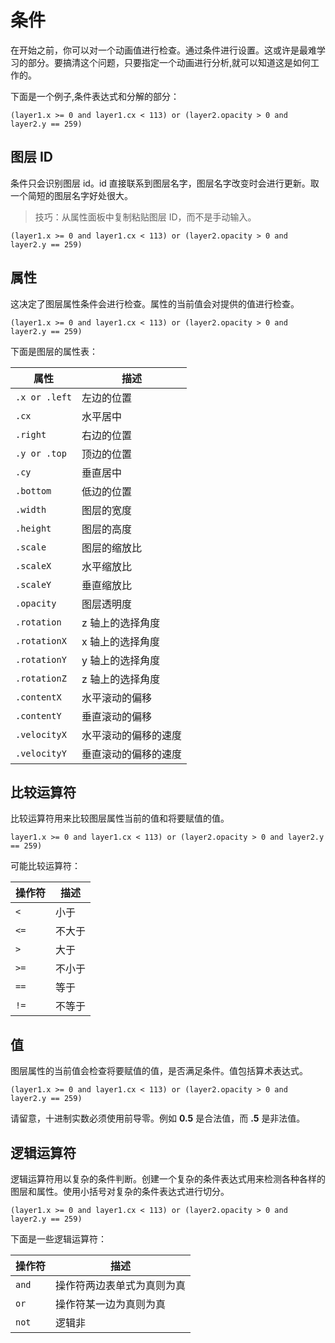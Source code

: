 # 条件

在开始之前，你可以对一个动画值进行检查。通过条件进行设置。这或许是最难学习的部分。要搞清这个问题，只要指定一个动画进行分析,就可以知道这是如何工作的。

下面是一个例子,条件表达式和分解的部分：

```
(layer1.x >= 0 and layer1.cx < 113) or (layer2.opacity > 0 and layer2.y == 259)
```

## 图层 ID

条件只会识别图层 id。id 直接联系到图层名字，图层名字改变时会进行更新。取一个简短的图层名字好处很大。

> 技巧：从属性面板中复制粘贴图层 ID，而不是手动输入。

```
(layer1.x >= 0 and layer1.cx < 113) or (layer2.opacity > 0 and layer2.y == 259)
```

## 属性

这决定了图层属性条件会进行检查。属性的当前值会对提供的值进行检查。

```
(layer1.x >= 0 and layer1.cx < 113) or (layer2.opacity > 0 and layer2.y == 259)
```

下面是图层的属性表：


| 属性 | 描述 |
|----------|-------------|
| `.x or .left` | 左边的位置 |
| `.cx` | 水平居中 |
| `.right` | 右边的位置 |
| `.y or .top` | 顶边的位置 |
| `.cy` | 垂直居中 |
| `.bottom` | 低边的位置 |
| `.width` | 图层的宽度 |
| `.height` | 图层的高度 |
| `.scale` | 图层的缩放比 |
| `.scaleX` | 水平缩放比|
| `.scaleY` | 垂直缩放比 |
| `.opacity` | 图层透明度 |
| `.rotation` | z 轴上的选择角度 |
| `.rotationX` | x 轴上的选择角度 |
| `.rotationY` | y 轴上的选择角度 |
| `.rotationZ` | z 轴上的选择角度 |
| `.contentX` | 水平滚动的偏移 |
| `.contentY` | 垂直滚动的偏移 |
| `.velocityX` | 水平滚动的偏移的速度 |
| `.velocityY` | 垂直滚动的偏移的速度 |

## 比较运算符

比较运算符用来比较图层属性当前的值和将要赋值的值。

```
layer1.x >= 0 and layer1.cx < 113) or (layer2.opacity > 0 and layer2.y == 259)
```

可能比较运算符：

| 操作符 | 描述 |
|----------|-------------|
| `<` | 小于 |
| `<=` | 不大于 |
| `>` | 大于 |
| `>=` | 不小于 |
| `==` | 等于 |
| `!=` | 不等于 |

## 值

图层属性的当前值会检查将要赋值的值，是否满足条件。值包括算术表达式。

```
(layer1.x >= 0 and layer1.cx < 113) or (layer2.opacity > 0 and layer2.y == 259)
```

请留意，十进制实数必须使用前导零。例如 **0.5** 是合法值，而 **.5** 是非法值。

## 逻辑运算符

逻辑运算符用以复杂的条件判断。创建一个复杂的条件表达式用来检测各种各样的图层和属性。使用小括号对复杂的条件表达式进行切分。

```
(layer1.x >= 0 and layer1.cx < 113) or (layer2.opacity > 0 and layer2.y == 259)
```

下面是一些逻辑运算符：

| 操作符 | 描述 |
|----------|-------------|
| `and` | 操作符两边表单式为真则为真 |
| `or` | 操作符某一边为真则为真 |
| `not` | 逻辑非 |
